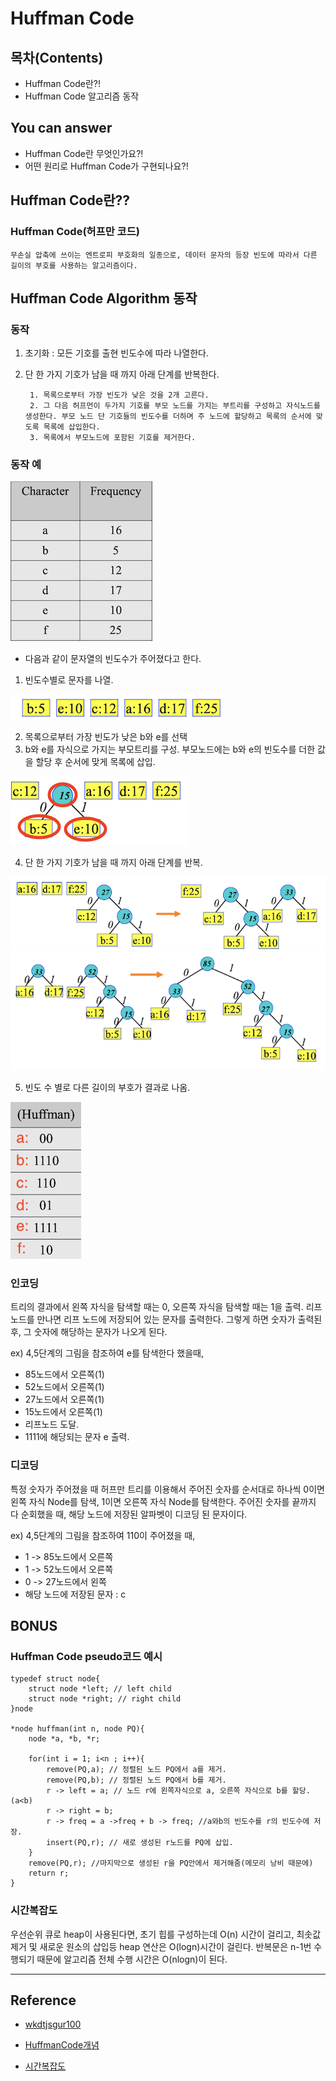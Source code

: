 # Huffman Code
## 목차(Contents)
- Huffman Code란?!
- Huffman Code 알고리즘 동작


## You can answer
- Huffman Code란 무엇인가요?!
- 어떤 원리로 Huffman Code가 구현되나요?!


## Huffman Code란??
### Huffman Code(허프만 코드)
    무손실 압축에 쓰이는 엔트로피 부호화의 일종으로, 데이터 문자의 등장 빈도에 따라서 다른 길이의 부호를 사용하는 알고리즘이다.


## Huffman Code Algorithm 동작
### 동작
1. 초기화 : 모든 기호를 출현 빈도수에 따라 나열한다.
2. 단 한 가지 기호가 남을 때 까지 아래 단계를 반복한다.

        1. 목록으로부터 가장 빈도가 낮은 것을 2개 고른다.
        2. 그 다음 허프먼이 두가지 기호를 부모 노드를 가지는 부트리를 구성하고 자식노드를 생성한다. 부모 노드 단 기호들의 빈도수를 더하며 주 노드에 할당하고 목록의 순서에 맞도록 목록에 삽입한다.
        3. 목록에서 부모노드에 포함된 기호를 제거한다.

### 동작 예
![ex_screenshot](./img/FrequencyByCharacter.png)

- 다음과 같이 문자열의 빈도수가 주어졌다고 한다.
1. 빈도수별로 문자를 나열.

![ex_screenshot](./img/SortCharacterByFrequency.png)

2. 목록으로부터 가장 빈도가 낮은 b와 e를 선택
3. b와 e를 자식으로 가지는 부모트리를 구성. 부모노드에는 b와 e의 빈도수를 더한 값을 할당 후 순서에 맞게 목록에 삽입.

![ex_screenshot](./img/step2.png)

4. 단 한 가지 기호가 남을 때 까지 아래 단계를 반복.

![ex_screenshot](./img/step3.png)
![ex_screenshot](./img/step4.png)

5. 빈도 수 별로 다른 길이의 부호가 결과로 나옴.

![ex_screenshot](./img/result.png)

### 인코딩
트리의 결과에서 왼쪽 자식을 탐색할 때는 0, 오른쪽 자식을 탐색할 때는 1을 출력. 리프 노드를 만나면 리프 노드에 저장되어 있는 문자를 출력한다. 그렇게 하면 숫자가 출력된 후, 그 숫자에 해당하는 문자가 나오게 된다.

ex) 4,5단계의 그림을 참조하여 e를 탐색한다 했을때,
- 85노드에서 오른쪽(1)
- 52노드에서 오른쪽(1)
- 27노드에서 오른쪽(1)
- 15노드에서 오른쪽(1)
- 리프노드 도달.
- 1111에 해당되는 문자 e 출력.

### 디코딩
특정 숫자가 주어졌을 때 허프만 트리를 이용해서 주어진 숫자를 순서대로 하나씩 0이면 왼쪽 자식 Node를 탐색, 1이면 오른쪽 자식 Node를 탐색한다. 주어진 숫자를 끝까지 다 순회했을 때, 해당 노드에 저장된 알파벳이 디코딩 된 문자이다.

ex) 4,5단계의 그림을 참조하여 110이 주어졌을 때,
- 1 -> 85노드에서 오른쪽
- 1 -> 52노드에서 오른쪽
- 0 -> 27노드에서 왼쪽
- 해당 노드에 저장된 문자 : c

## BONUS

### Huffman Code pseudo코드 예시

    typedef struct node{
        struct node *left; // left child
        struct node *right; // right child
    }node

    *node huffman(int n, node PQ){
        node *a, *b, *r;

        for(int i = 1; i<n ; i++){
            remove(PQ,a); // 정렬된 노드 PQ에서 a를 제거.
            remove(PQ,b); // 정렬된 노드 PQ에서 b를 제거.
            r -> left = a; // 노드 r에 왼쪽자식으로 a, 오른쪽 자식으로 b를 할당.(a<b)
            r -> right = b;
            r -> freq = a ->freq + b -> freq; //a와b의 빈도수를 r의 빈도수에 저장.
            insert(PQ,r); // 새로 생성된 r노드를 PQ에 삽입.
        }
        remove(PQ,r); //마지막으로 생성된 r을 PQ안에서 제거해줌(메모리 낭비 때문에)
        return r;
    }

### 시간복잡도
우선순위 큐로 heap이 사용된다면, 초기 힙를 구성하는데 O(n) 시간이 걸리고, 최솟값 제거 및 새로운 원소의 삽입등 heap 연산은 O(logn)시간이 걸린다. 반복문은 n-1번 수행되기 때문에 알고리즘 전체 수행 시간은 O(nlogn)이 된다.

---
## Reference
- [wkdtjsgur100](https://wkdtjsgur100.github.io/huffman/)

- [HuffmanCode개념](https://ko.wikipedia.org/wiki/%ED%97%88%ED%94%84%EB%A8%BC_%EB%B6%80%ED%98%B8%ED%99%94)
- [시간복잡도](https://haamjamie.tistory.com/5)
